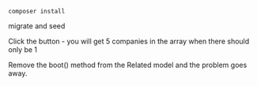 `composer install`

migrate and seed

Click the button - you will get 5 companies in the array when there should only be 1

Remove the boot() method from the Related model and the problem goes away.
